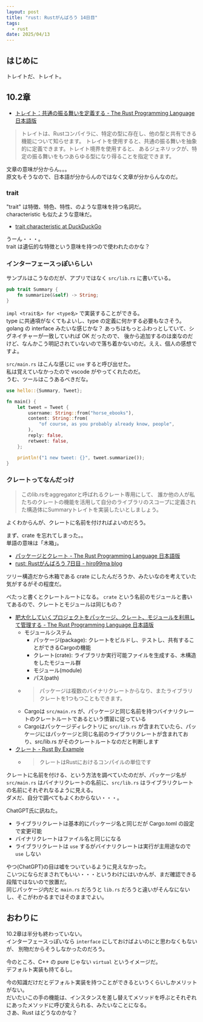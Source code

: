 ```yaml
---
layout: post
title: "rust: Rustがんばろう 14日目"
tags:
  - rust
date: 2025/04/13
---
```


## はじめに

トレイトだ、トレイト。

## 10.2章

* [トレイト：共通の振る舞いを定義する - The Rust Programming Language 日本語版](https://doc.rust-jp.rs/book-ja/ch10-02-traits.html)

> トレイトは、Rustコンパイラに、特定の型に存在し、他の型と共有できる機能について知らせます。 トレイトを使用すると、共通の振る舞いを抽象的に定義できます。トレイト境界を使用すると、 あるジェネリックが、特定の振る舞いをもつあらゆる型になり得ることを指定できます。

文章の意味が分からん。。。  
原文もそうなので、日本語が分からんのではなく文章が分からんなのだ。

### trait

"trait" は特徴、特色、特性、のような意味を持つ名詞だ。  
characteristic も似たような意味だ。

* [trait characteristic at DuckDuckGo](https://duckduckgo.com/?q=trait+characteristic&t=newext&atb=v441-1&ia=web)

うーん・・・。  
trait は遺伝的な特徴という意味を持つので使われたのかな？

### インターフェースっぽいらしい

サンプルはこうなのだが、アプリではなく `src/lib.rs` に書いている。

```rust
pub trait Summary {
    fn summarize(&self) -> String;
}
```

`impl <trait名> for <type名>` で実装することができる。  
type に共通項がなくてもよいし、type の定義に何かする必要もなさそう。  
golang の interface みたいな感じかな？ 
あっちはもっとふわっとしていて、シグネイチャーが一致していれば OK だったので、
後から追加するのは楽なのだけど、なんかこう明記されていないので落ち着かないのだ。ええ、個人の感想ですよ。

`src/main.rs` はこんな感じに `use` すると呼び出せた。  
私は覚えていなかったので vscode がやってくれたのだ。  
うむ、ツールはこうあるべきだな。

```rust
use hello::{Summary, Tweet};

fn main() {
    let tweet = Tweet {
        username: String::from("horse_ebooks"),
        content: String::from(
            "of course, as you probably already know, people",
        ),
        reply: false,
        retweet: false,
    };

    println!("1 new tweet: {}", tweet.summarize());
}
```

### クレートってなんだっけ

> このlib.rsをaggregatorと呼ばれるクレート専用にして、 誰か他の人が私たちのクレートの機能を活用して自分のライブラリのスコープに定義された構造体にSummaryトレイトを実装したいとしましょう。 

よくわからんが、クレートに名前を付ければよいのだろう。

まず、crate を忘れてしまった。。  
単語の意味は「木箱」。  

* [パッケージとクレート - The Rust Programming Language 日本語版](https://doc.rust-jp.rs/book-ja/ch07-01-packages-and-crates.html)
* [rust: Rustがんばろう 7日目 - hiro99ma blog](https://blog.hirokuma.work/2025/02/20250217-rst.html)

ツリー構造だから木箱である crate にしたんだろうか、みたいなのを考えていた気がするがその程度だ。

べたっと書くとクレートルートになる。
`crate` という名前のモジュールと書いてあるので、クレートとモジュールは同じもの？

* [肥大化していくプロジェクトをパッケージ、クレート、モジュールを利用して管理する - The Rust Programming Language 日本語版](https://doc.rust-jp.rs/book-ja/ch07-00-managing-growing-projects-with-packages-crates-and-modules.html)
  * モジュールシステム
    * パッケージ(package): クレートをビルドし、テストし、共有することができるCargoの機能
    * クレート(crate): ライブラリか実行可能ファイルを生成する、木構造をしたモジュール群
    * モジュール(module)
    * パス(path)
  * > パッケージは複数のバイナリクレートからなり、またライブラリクレートを1つもつこともできます。
  * Cargoは `src/main.rs` が、パッケージと同じ名前を持つバイナリクレートのクレートルートであるという慣習に従っている
  * Cargoはパッケージディレクトリに `src/lib.rs` が含まれていたら、パッケージにはパッケージと同じ名前のライブラリクレートが含まれており、src/lib.rs がそのクレートルートなのだと判断します
* [クレート - Rust By Example](https://doc.rust-lang.org/rust-by-example/ja/crates.html)
  * > クレートはRustにおけるコンパイルの単位です

クレートに名前を付ける、という方法を調べていたのだが、パッケージ名が `src/main.rs` はバイナリクレートの名前に、`src/lib.rs` はライブラリクレートの名前にそれぞれなるように見える。  
ダメだ、自分で調べてもよくわからない・・・。

ChatGPT氏に訊ねた。

* ライブラリクレートは基本的にパッケージ名と同じだが Cargo.toml の設定で変更可能
* バイナリクレートはファイル名と同じになる
* ライブラリクレートは `use` するがバイナリクレートは実行が主用途なので `use` しない

やつ(ChatGPT)の目は嘘をついているように見えなかった。  
こいつにならだまされてもいい・・・というわけにはいかんが、まだ確認できる段階ではないので放置だ。  
同じパッケージ内だと `main.rs` だろうと `lib.rs` だろうと違いがそんなにないし、そこがわかるまではそのままでよい。

## おわりに

10.2章は半分も終わっていない。  
インターフェースっぽいなら `interface` にしておけばよいのにと思わなくもないが、
別物だからそうしなかったのだろう。

今のところ、C++ の pure じゃない `virtual` というイメージだ。  
デフォルト実装も持てるし。

今の知識だけだとデフォルト実装を持つことができるというくらいしかメリットがない。  
だいたいこの手の機能は、インスタンスを差し替えてメソッドを呼ぶとそれぞれにあったメソッドに呼び変えられる、みたいなことになる。  
さあ、Rust はどうなのかな？

